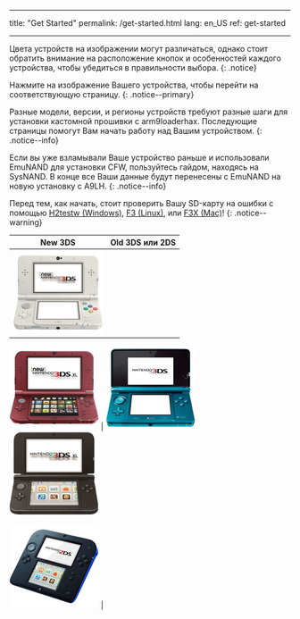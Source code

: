 * * *

title: "Get Started" permalink: /get-started.html lang: en_US ref: get-started

* * *

Цвета устройств на изображении могут различаться, однако стоит обратить внимание на расположение кнопок и особенностей каждого устройства, чтобы убедиться в правильности выбора. {: .notice}

Нажмите на изображение Вашего устройства, чтобы перейти на соответствующую страницу. {: .notice--primary}

Разные модели, версии, и регионы устройств требуют разные шаги для установки кастомной прошивки с arm9loaderhax. Последующие страницы помогут Вам начать работу над Вашим устройством. {: .notice--info}

Если вы уже взламывали Ваше устройство раньше и использовали EmuNAND для установки CFW, пользуйтесь гайдом, находясь на SysNAND. В конце все Ваши данные будут перенесены с EmuNAND на новую установку с A9LH. {: .notice--info}

Перед тем, как начать, стоит проверить Вашу SD-карту на ошибки с помощью [H2testw (Windows)](h2testw-(windows)), [F3 (Linux)](f3-(linux)), или [F3X (Mac)](f3x-(mac))! {: .notice--warning}

|                                                         New 3DS                                                          |                                                                                    Old 3DS или 2DS                                                                                    |
|:------------------------------------------------------------------------------------------------------------------------:|:-------------------------------------------------------------------------------------------------------------------------------------------------------------------------------------:|
| [![New 3DS](images/new3ds.png)](get-started-(new-3ds))   
  
[![New 3DS XL](images/new3dsxl.png)](get-started-(new-3ds)) | [![Old 3DS](images/old3ds.png)](get-started-(old-3ds)) &nbsp;&nbsp; [![Old 3DS XL](images/old3dsxl.png)](get-started-(old-3ds))   
  
[![2DS](images/2ds.png)](get-started-(old-3ds)) |